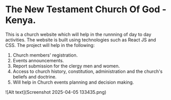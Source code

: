 # The New Testament Church Of God - Kenya.
This is a church website which will help in the runnning of day to day activities. The website is built using technologies such as React JS and CSS. The project will help in the following:
1. Church members' registration.
2. Events announcements.
3. Report submission for the clergy men and women.
4. Access to church history, constitution, administration and the church's beliefs and doctrine.
5. Will help in Church events planning and decision making.

![Alt text](Screenshot 2025-04-05 133435.png)
